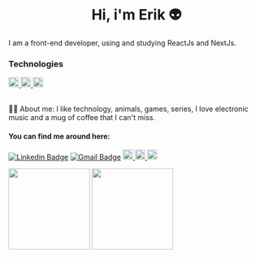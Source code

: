 <h1 align="center">Hi, i'm Erik 👽</h1>

<left>
  <p>I am a front-end developer, using and studying ReactJs and NextJs.</p>
</left>

<left>
  <h3>Technologies</h3>
  <a href="https://www.javascript.com">
      <img height="20px" src="https://img.shields.io/badge/JavaScript-F7DF1E?style=for-the-badge&logo=javascript&logoColor=black">
  </a>
    <a href="https://www.typescriptlang.org">
      <img height="20px" src="https://img.shields.io/badge/Typescript-0077B5?style=for-the-badge&logo=typescript&logoColor=white">
  </a>
  <a href="https://reactjs.org">
      <img height="20px" src="https://img.shields.io/badge/React-1DA1F2?style=for-the-badge&logo=React&logoColor=white">
  </a>
 </left>

 <br />
 <br />
 
 <left>
  <p>🙋‍♂️ About me: I like technology, animals, games, series, I love electronic music and a mug of coffee that I can't miss.
  </p>
 </left>

<left>
  <h4>You can find me around here:</h4>

[![Linkedin Badge](https://img.shields.io/badge/-Linkedin-blue?style=flat-square&logo=Linkedin&logoColor=white&link=https://www.linkedin.com/in/erik-albuquerque/)](https://www.linkedin.com/in/erik-albuquerque/)
[![Gmail Badge](https://img.shields.io/badge/-Gmail-c14438?style=flat-square&logo=Gmail&logoColor=white&link=mailto:erik.albuquerque.oficial@gmail.com)](mailto:erik.albuquerque.oficial@gmail.com)
<a href="https://open.spotify.com/user/222ttbya6gpbwtzkz4y5yqn5i?si=becb539ec03d48e3&nd=1">
<img height="20px" src="https://img.shields.io/badge/Spotify-1ED760?&style=for-the-badge&logo=spotify&logoColor=white">
</a>
<a href="https://www.instagram.com/albuquerik">
<img height="20px" src="https://img.shields.io/badge/Instagram-E4405F?&style=for-the-badge&logo=Instagram&logoColor=white">
</a>
<a href="https://app.rocketseat.com.br/me/erik-albuquerque">
<img height="20px" src="https://img.shields.io/badge/Rocketseat-8257E6?&style=for-the-badge&logo=apacherocketmq&logoColor=white">
</a>

</left>

<div>
  <img height="160em"   align="center" src="https://github-readme-stats.vercel.app/api?username=erikalbuquerque&show_icons=true&theme=dark&include_all_commits=true&count_private=true">
  <img height="160em" align="center" src="https://github-readme-stats.vercel.app/api/top-langs/?username=erikalbuquerque&&layout=compact&hide=shell&theme=dark">
</div>


